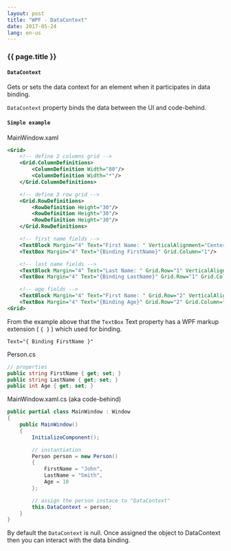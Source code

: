 ```yaml
---
layout: post
title: "WPF - DataContext"
date: 2017-05-24
lang: en-us
---
```


### {{ page.title }}

#### `DataContext`

Gets or sets the data context for an element when it participates in data binding.

`DataContext` property binds the data between the UI and code-behind. 

#### `Simple example`

MainWindow.xaml
```xml
<Grid>
    <!-- define 2 columns grid -->
    <Grid.ColumnDefinitions>
        <ColumnDefinition Width="80"/>
        <ColumnDefinition Width="*"/>
    </Grid.ColumnDefinitions>

    <!-- define 3 row grid -->
    <Grid.RowDefinitions>
        <RowDefinition Height="30"/>
        <RowDefinition Height="30"/>
        <RowDefinition Height="30"/>
    </Grid.RowDefinitions>

    <!-- first name fields -->
    <TextBlock Margin="4" Text="First Name: " VerticalAlignment="Center"/>
    <TextBox Margin="4" Text="{Binding FirstName}" Grid.Column="1"/>

    <!-- last name fields -->
    <TextBlock Margin="4" Text="Last Name: " Grid.Row="1" VerticalAlignment="Center"/>
    <TextBox Margin="4" Text="{Binding LastName}" Grid.Row="1" Grid.Column="1"/>

    <!-- age fields -->
    <TextBlock Margin="4" Text="First Name: " Grid.Row="2" VerticalAlignment="Center"/>
    <TextBox Margin="4" Text="{Binding Age}" Grid.Row="2" Grid.Column="1"/>
<Grid>
```

From the example above that the `TextBox` Text property has a WPF markup extension ( `{ }` ) which used for binding.

    Text="{ Binding FirstName }"

Person.cs
```csharp
// properties
public string FirstName { get; set; }
public string LastName { get; set; }
public int Age { get; set; }
```

MainWindow.xaml.cs (aka code-behind)
```csharp
public partial class MainWindow : Window
{
    public MainWindow()
    {
        InitializeComponent();

        // instantiation
        Person person = new Person()
        {
            FirstName = "John",
            LastName = "Smith",
            Age = 10
        };

        // assign the person instace to "DataContext"
        this.DataContext = person;
    }
}
```

By default the `DataContext` is null. Once assigned the object to DataContext then you can interact with the data binding. 